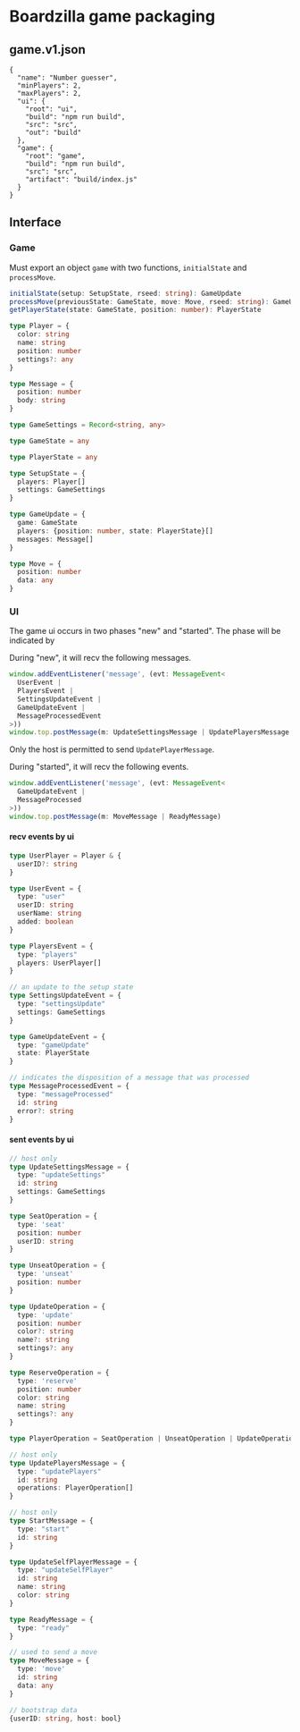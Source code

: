 # Boardzilla game packaging

## game.v1.json

```
{
  "name": "Number guesser",
  "minPlayers": 2,
  "maxPlayers": 2,
  "ui": {
    "root": "ui",
    "build": "npm run build",
    "src": "src",
    "out": "build"
  },
  "game": {
    "root": "game",
    "build": "npm run build",
    "src": "src",
    "artifact": "build/index.js"
  }
}
```

## Interface

### Game

Must export an object `game` with two functions, `initialState` and `processMove`.

```ts
initialState(setup: SetupState, rseed: string): GameUpdate
processMove(previousState: GameState, move: Move, rseed: string): GameUpdate
getPlayerState(state: GameState, position: number): PlayerState

type Player = {
  color: string
  name: string
  position: number
  settings?: any
}

type Message = {
  position: number
  body: string
}

type GameSettings = Record<string, any>

type GameState = any

type PlayerState = any

type SetupState = {
  players: Player[]
  settings: GameSettings
}

type GameUpdate = {
  game: GameState
  players: {position: number, state: PlayerState}[]
  messages: Message[]
}

type Move = {
  position: number
  data: any
}
```

### UI

The game ui occurs in two phases "new" and "started".  The phase will be indicated by

During "new", it will recv the following messages.

```ts
window.addEventListener('message', (evt: MessageEvent<
  UserEvent |
  PlayersEvent |
  SettingsUpdateEvent |
  GameUpdateEvent |
  MessageProcessedEvent
>))
window.top.postMessage(m: UpdateSettingsMessage | UpdatePlayersMessage | StartMessage | UpdateSelfPlayerMessage | ReadyMessage)
```

Only the host is permitted to send `UpdatePlayerMessage`.

During "started", it will recv the following events.

```ts
window.addEventListener('message', (evt: MessageEvent<
  GameUpdateEvent |
  MessageProcessed
>))
window.top.postMessage(m: MoveMessage | ReadyMessage)
```

#### recv events by ui
```ts
type UserPlayer = Player & {
  userID?: string
}

type UserEvent = {
  type: "user"
  userID: string
  userName: string
  added: boolean
}

type PlayersEvent = {
  type: "players"
  players: UserPlayer[]
}

// an update to the setup state
type SettingsUpdateEvent = {
  type: "settingsUpdate"
  settings: GameSettings
}

type GameUpdateEvent = {
  type: "gameUpdate"
  state: PlayerState
}

// indicates the disposition of a message that was processed
type MessageProcessedEvent = {
  type: "messageProcessed"
  id: string
  error?: string
}
```

#### sent events by ui

```ts
// host only
type UpdateSettingsMessage = {
  type: "updateSettings"
  id: string
  settings: GameSettings
}

type SeatOperation = {
  type: 'seat'
  position: number
  userID: string
}

type UnseatOperation = {
  type: 'unseat'
  position: number
}

type UpdateOperation = {
  type: 'update'
  position: number
  color?: string
  name?: string
  settings?: any
}

type ReserveOperation = {
  type: 'reserve'
  position: number
  color: string
  name: string
  settings?: any
}

type PlayerOperation = SeatOperation | UnseatOperation | UpdateOperation | ReserveOperation

// host only
type UpdatePlayersMessage = {
  type: "updatePlayers"
  id: string
  operations: PlayerOperation[]
}

// host only
type StartMessage = {
  type: "start"
  id: string
}

type UpdateSelfPlayerMessage = {
  type: "updateSelfPlayer"
  id: string
  name: string
  color: string
}

type ReadyMessage = {
  type: "ready"
}

// used to send a move
type MoveMessage = {
  type: 'move'
  id: string
  data: any
}

// bootstrap data
{userID: string, host: bool}
```

